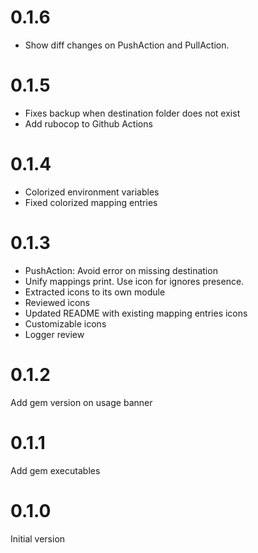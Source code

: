 # 0.1.6

- Show diff changes on PushAction and PullAction.

# 0.1.5

- Fixes backup when destination folder does not exist
- Add rubocop to Github Actions


# 0.1.4

- Colorized environment variables
- Fixed colorized mapping entries

# 0.1.3

- PushAction: Avoid error on missing destination
- Unify mappings print. Use icon for ignores presence.
- Extracted icons to its own module
- Reviewed icons
- Updated README with existing mapping entries icons
- Customizable icons
- Logger review

# 0.1.2

Add gem version on usage banner

# 0.1.1

Add gem executables

# 0.1.0

Initial version
